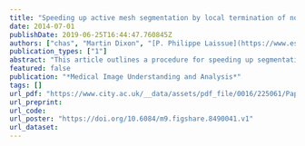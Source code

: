 ```yaml
---
title: "Speeding up active mesh segmentation by local termination of nodes"
date: 2014-07-01
publishDate: 2019-06-25T16:44:47.760845Z
authors: ["chas", "Martin Dixon", "[P. Philippe Laissue](https://www.essex.ac.uk/people/laiss31109/philippe-laissue)", "[Boguslaw Obara](https://community.dur.ac.uk/boguslaw.obara/)"]
publication_types: ["1"]
abstract: "This article outlines a procedure for speeding up segmentation of images using active mesh systems.  Active meshes and other deformable models are very popular in image segmentation due to their ability to capture weak or missing boundary information; however, where strong edges exist, computations are still done after mesh nodes have settled on the boundary.  This can lead to extra computational time whilst the system continues to deform completed regions of the mesh. We propose a local termination procedure, reducing these unnecessary computations and speeding up segmentation time with minimal loss of quality."
featured: false
publication: "*Medical Image Understanding and Analysis*"
tags: []
url_pdf: "https://www.city.ac.uk/__data/assets/pdf_file/0016/225061/Paper53.pdf"
url_preprint:
url_code:
url_poster: "https://doi.org/10.6084/m9.figshare.8490041.v1"
url_dataset:
---
```

